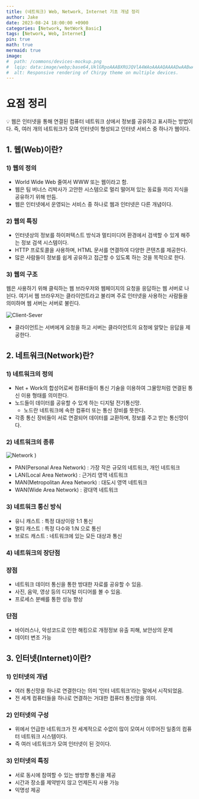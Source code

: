 ```yaml
---
title: (네트워크) Web, Network, Internet 기초 개념 정리
author: Jake
date: 2023-08-24 18:00:00 +0900
categories: [Network, NetWork_Basic]
tags: [Network, Web, Internet]
pin: true
math: true
mermaid: true
image:
#  path: /commons/devices-mockup.png
#  lqip: data:image/webp;base64,UklGRpoAAABXRUJQVlA4WAoAAAAQAAAADwAABwAAQUxQSDIAAAARL0AmbZurmr57yyIiqE8oiG0bejIYEQTgqiDA9vqnsUSI6H+oAERp2HZ65qP/VIAWAFZQOCBCAAAA8AEAnQEqEAAIAAVAfCWkAALp8sF8rgRgAP7o9FDvMCkMde9PK7euH5M1m6VWoDXf2FkP3BqV0ZYbO6NA/VFIAAAA
#  alt: Responsive rendering of Chirpy theme on multiple devices.
---
```


# 요점 정리

<aside>
💡 웹은 인터넷을 통해 연결된 컴퓨터 네트워크 상에서 정보를 공유하고 표시하는 방법이다. 즉, 여러 개의 네트워크가 모여 인터넷이 형성되고 인터넷 서비스 중 하나가 웹이다.

</aside>

## 1. 웹(Web)이란?
### 1) 웹의 정의
- World Wide Web 줄여서 WWW 또는 웹이라고 함.
- 웹은 팀 버너스 리박사가 고안한 시스템으로 멀리 떨어져 있는 동료들 끼리 지식을 공유하기 위해 만듬.
- 웹은 인터넷에서 운영되는 서비스 중 하나로 웹과 인터넷은 다른 개념이다.

### 2) 웹의 특징
- 인터넷상의 정보를 하이퍼텍스트 방식과 멀티미디어 환경에서 검색할 수 있게 해주는 정보 검색 시스템이다.
- HTTP 프로토콜을 사용하며, HTML 문서를 연결하여 다양한 콘텐츠를 제공한다.
- 많은 사람들이 정보를 쉽게 공유하고 접근할 수 있도록 하는 것을 목적으로 한다.

### 3) 웹의 구조
웹은 사용하기 위해 클릭하는 웹 브라우저와 웹페이지의 요청을 응답하는 웹 서버로 나뉜다. 여기서 웹 브라우저는 클라이언트라고 불리며 주로 인터넷을 사용하는 사람들을 의미하며 웹 서버는 서버로 불린다.

![Client-Sever](https://github.com/Uk-jake/ModifyReadme/assets/100981076/47a9f2c6-c0f0-437f-987a-c983972a00bb)

- 클라이언트는 서버에게 요청을 하고 서버는 클라이언트의 요청에 알맞는 응답을 제공한다.

## 2. 네트워크(Network)란?
### 1) 네트워크의 정의
- Net + Work의 합성어로써 컴퓨터들이 통신 기술을 이용하여 그물망처럼 연결된 통신 이용 형태를 의미한다.
- 노드들이 데이터를 공유할 수 있게 하는 디지털 전기통신망.
  - 노드란 네트워크에 속한 컴퓨터 또는 통신 장비를 뜻한다.
- 각종 통신 장비들이 서로 연결되어 데이터를 교환하며, 정보를 주고 받는 통신망이다.

### 2) 네트워크의 종류
![Network](https://github.com/Uk-jake/ModifyReadme/assets/100981076/e7305c8b-a6cd-431c-b25a-45e3312d5d67)
)

- PAN(Personal Area Network) : 가장 작은 규모의 네트워크, 개인 네트워크
- LAN(Local Area Network) : 근거리 영역 네트워크
- MAN(Metropolitan Area Network) : 대도시 영역 네트워크
- WAN(Wide Area Network) : 광대역 네트워크

### 3) 네트워크 통신 방식
- 유니 캐스트 : 특정 대상이랑 1:1 통신
- 멀티 캐스트 : 특정 다수와 1:N 으로 통신
- 브로드 캐스트 : 네트워크에 있는 모든 대상과 통신

### 4) 네트워크의 장단점
### 장점
- 네트워크 데이터 통신을 통한 방대한 자료를 공유할 수 있음.
- 사진, 음악, 영상 등의 디지털 미디어를 볼 수 있음.
- 프로세스 분배를 통한 성능 향상

### 단점
- 바이러스나, 악성코드로 인한 해킹으로 개정정보 유출 피해, 보안상의 문제
- 데이터 변조 가능

## 3. 인터넷(Internet)이란?
### 1) 인터넷의 개념
- 여러 통신망을 하나로 연결한다는 의미 ‘인터 네트워크’라는 말에서 시작되었음.
- 전 세계 컴퓨터들을 하나로 연결하는 거대한 컴퓨터 통신망을 의미.
### 2) 인터넷의 구성
- 위에서 언급한 네트워크가 전 세계적으로 수없이 많이 모여서 이루어진 일종의 컴퓨터 네트워크 시스템이다.
- 즉 여러 네트워크가 모여 인터넷이 된 것이다.
### 3) 인터넷의 특징
- 서로 동시에 참여할 수 있는 쌍방향 통신을 제공
- 시간과 장소를 제약받지 않고 언제든지 사용 가능
- 익명성 제공
